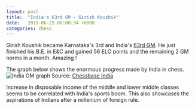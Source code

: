 ```yaml
---
layout: post
title:  "India's 63rd GM - Girish Koushik"
date:   2019-06-25 06:08:34 +0000
categories: chess
---
```


Girish Koushik became Karnataka's 3rd and India's [63rd
GM](https://chessbase.in/news/Girih-Koushik-becomes-Indias-63rd-GM).
He just finished his B.E. in E&C and gained 56 ELO
points and the remaining 2 GM norms in a month. Amazing !

The graph below shows the enormous progress made by India in chess.
![India GM graph](https://chessbase.in/images/Graph)
Source: [Chessbase India](https://chessbase.in/news/The-rise-of-chess-in-India)

Increase in disposable income of the middle and lower middle classes seems to
be correlated with India's sports boom. This also showcases the aspirations of
Indians after a millenium of foreign rule.
